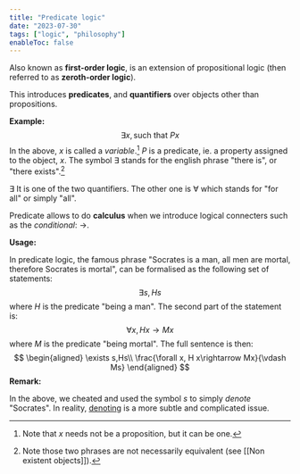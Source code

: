 ```yaml
---
title: "Predicate logic"
date: "2023-07-30"
tags: ["logic", "philosophy"]
enableToc: false
---
```

Also known as **first-order logic**, is an extension of propositional logic (then referred to as **zeroth-order logic**). 

This introduces **predicates**, and **quantifiers** over objects other than propositions. 

**Example:** 
$$
\exists x, \text{such that}~Px
$$
In the above, $x$ is called a *variable*.[^1] $P$ is a predicate, ie. a property assigned to the object, $x$. The symbol $\exists$ stands for the english phrase "there is", or "there exists".[^2] 

$\exists$ It is one of the two quantifiers. The other one is $\forall$ which stands for "for all" or simply "all". 

Predicate allows to do **calculus** when we introduce logical connecters such as the *conditional*: $\rightarrow$. 

**Usage:**

In predicate logic, the famous phrase "Socrates is a man, all men are mortal, therefore Socrates is mortal", can be formalised as the following set of statements:
$$
\exists s,Hs
$$
where $H$ is the predicate "being a man". The second part of the statement is:
$$
\forall x, H x\rightarrow Mx
$$
where $M$ is the predicate "being mortal". The full sentence is then:
$$
\begin{aligned}
\exists s,Hs\\
\frac{\forall x, H x\rightarrow Mx}{\vdash Ms}
\end{aligned}
$$
**Remark:**

In the above, we cheated and used the symbol $s$ to simply *denote* "Socrates". In reality, [denoting](https://en.wikipedia.org/wiki/On_Denoting) is a more subtle and complicated issue. 


[^1]: Note that $x$ needs not be a proposition, but it can be one.
[^2]: Note those two phrases are not necessarily equivalent (see [[Non existent objects]]).